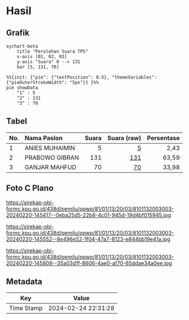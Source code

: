# Hasil

## Grafik

```mermaid
xychart-beta
    title "Perolehan Suara TPS"
    x-axis [01, 02, 03]
    y-axis "Suara" 0 --> 131
    bar [5, 131, 70]
```

```mermaid
%%{init: {"pie": {"textPosition": 0.5}, "themeVariables": {"pieOuterStrokeWidth": "5px"}} }%%
pie showData
    "1" : 5
    "2" : 131
    "3" : 70
```

## Tabel

| No. | Nama Paslon    | Suara | Suara (raw) | Persentase |
|:--- |:-------------- | -----:| -----------:| ----------:|
| 1   | ANIES MUHAIMIN | 5     | [5][p-1]    | 2,43       |
| 2   | PRABOWO GIBRAN | 131   | [131][p-2]  | 63,59      |
| 3   | GANJAR MAHFUD  | 70    | [70][p-3]   | 33,98      |


[p-1]: https://github.com/gigit-pemilu/pemilu-2024-81-maluku/blob/main/pilpres/hitung-suara/sub/81-maluku/sub/01-maluku-tengah/sub/13-pulau-haruku/sub/2003-oma/sub/003-tps/sub/paslon-1.txt
[p-2]: https://github.com/gigit-pemilu/pemilu-2024-81-maluku/blob/main/pilpres/hitung-suara/sub/81-maluku/sub/01-maluku-tengah/sub/13-pulau-haruku/sub/2003-oma/sub/003-tps/sub/paslon-2.txt
[p-3]: https://github.com/gigit-pemilu/pemilu-2024-81-maluku/blob/main/pilpres/hitung-suara/sub/81-maluku/sub/01-maluku-tengah/sub/13-pulau-haruku/sub/2003-oma/sub/003-tps/sub/paslon-3.txt

## Foto C Plano

https://sirekap-obj-formc.kpu.go.id/438d/pemilu/ppwp/81/01/13/20/03/8101132003003-20240220-145417--0eba25d5-22b6-4c01-945d-19d4bf015945.jpg

https://sirekap-obj-formc.kpu.go.id/438d/pemilu/ppwp/81/01/13/20/03/8101132003003-20240220-145552--8e496e52-1f04-47a7-8123-e844bb19e41a.jpg

https://sirekap-obj-formc.kpu.go.id/438d/pemilu/ppwp/81/01/13/20/03/8101132003003-20240220-145808--35a03d1f-8606-4ae0-af70-65ddae34a0ee.jpg


## Metadata

| Key        | Value               |
| ---------- | ------------------- |
| Time Stamp | 2024-02-24 22:31:28 |



